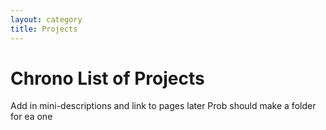 ```yaml
---
layout: category
title: Projects
---
```


# Chrono List of Projects
Add in mini-descriptions and link to pages later
Prob should make a folder for ea one
